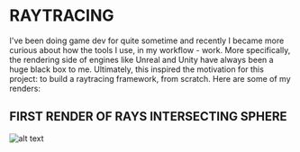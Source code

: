 # RAYTRACING
I've been doing game dev for quite sometime and recently I became more curious about how the tools I use, in my workflow - work. 
More specifically, the rendering side of engines like Unreal and Unity have always been a huge black box to me.
Ultimately, this inspired the motivation for this project: to build a raytracing framework, from scratch. Here are some of my renders:

## FIRST RENDER OF RAYS INTERSECTING SPHERE
![alt text]([https://github.com/IsaacYu15/RaytracingFromScratch/renders/FirstSphereRayIntersection.png])

